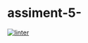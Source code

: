 # assiment-5-
 [![linter](https://github.com/hass0n3/assiment-5-/workflows/linter/badge.svg)](https://github.com/marketplace/actions/super-linter)         
